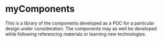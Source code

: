 myComponents
============

This is a library of the components developed as a POC for a particular design under consideration. The components may as well be developed while following referencing materials or learning new technologies.
